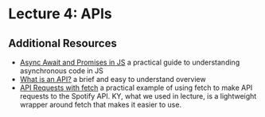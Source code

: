 # Lecture 4: APIs

## Additional Resources

- [Async Await and Promises in JS](https://www.youtube.com/watch?v=spvYqO_Kp9Q) a practical guide to understanding asynchronous code in JS
- [What is an API?](https://www.codecademy.com/resources/blog/what-to-know-about-apis/) a brief and easy to understand overview
- [API Requests with fetch](https://www.youtube.com/watch?v=ubw2hdQIl4E) a practical example of using fetch to make API requests to the Spotify API. KY, what we used in lecture, is a lightweight wrapper around fetch that makes it easier to use.
